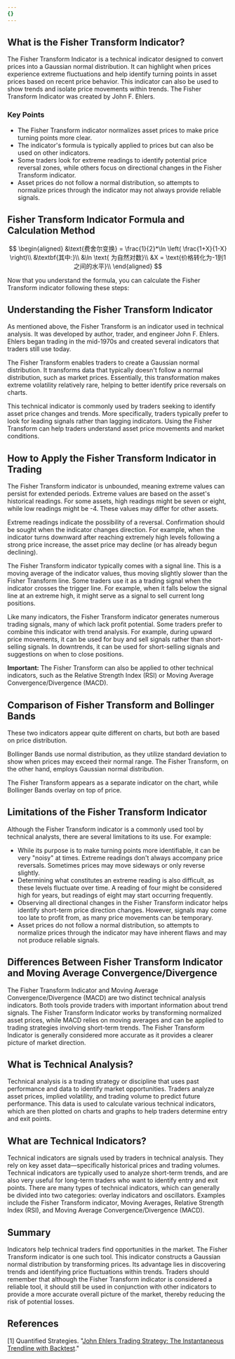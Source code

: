 ```yaml
---
{}
---
```


## What is the Fisher Transform Indicator?

The Fisher Transform Indicator is a technical indicator designed to convert prices into a Gaussian normal distribution. It can highlight when prices experience extreme fluctuations and help identify turning points in asset prices based on recent price behavior. This indicator can also be used to show trends and isolate price movements within trends. The Fisher Transform Indicator was created by John F. Ehlers.

### Key Points

- The Fisher Transform indicator normalizes asset prices to make price turning points more clear.
- The indicator's formula is typically applied to prices but can also be used on other indicators.
- Some traders look for extreme readings to identify potential price reversal zones, while others focus on directional changes in the Fisher Transform indicator.
- Asset prices do not follow a normal distribution, so attempts to normalize prices through the indicator may not always provide reliable signals.

## Fisher Transform Indicator Formula and Calculation Method

$$ \begin{aligned} &\text{费舍尔变换} = \frac{1}{2}*\ln \left( \frac{1+X}{1-X} \right)\\ &\textbf{其中:}\\ &\ln \text{ 为自然对数}\\ &X = \text{价格转化为-1到1之间的水平}\\ \end{aligned} $$

Now that you understand the formula, you can calculate the Fisher Transform indicator following these steps:

## Understanding the Fisher Transform Indicator

As mentioned above, the Fisher Transform is an indicator used in technical analysis. It was developed by author, trader, and engineer John F. Ehlers. Ehlers began trading in the mid-1970s and created several indicators that traders still use today.

The Fisher Transform enables traders to create a Gaussian normal distribution. It transforms data that typically doesn't follow a normal distribution, such as market prices. Essentially, this transformation makes extreme volatility relatively rare, helping to better identify price reversals on charts.

This technical indicator is commonly used by traders seeking to identify asset price changes and trends. More specifically, traders typically prefer to look for leading signals rather than lagging indicators. Using the Fisher Transform can help traders understand asset price movements and market conditions.

## How to Apply the Fisher Transform Indicator in Trading

The Fisher Transform indicator is unbounded, meaning extreme values can persist for extended periods. Extreme values are based on the asset's historical readings. For some assets, high readings might be seven or eight, while low readings might be -4. These values may differ for other assets.

Extreme readings indicate the possibility of a reversal. Confirmation should be sought when the indicator changes direction. For example, when the indicator turns downward after reaching extremely high levels following a strong price increase, the asset price may decline (or has already begun declining).

The Fisher Transform indicator typically comes with a signal line. This is a moving average of the indicator values, thus moving slightly slower than the Fisher Transform line. Some traders use it as a trading signal when the indicator crosses the trigger line. For example, when it falls below the signal line at an extreme high, it might serve as a signal to sell current long positions.

Like many indicators, the Fisher Transform indicator generates numerous trading signals, many of which lack profit potential. Some traders prefer to combine this indicator with trend analysis. For example, during upward price movements, it can be used for buy and sell signals rather than short-selling signals. In downtrends, it can be used for short-selling signals and suggestions on when to close positions.

**Important:** The Fisher Transform can also be applied to other technical indicators, such as the Relative Strength Index (RSI) or Moving Average Convergence/Divergence (MACD).

## Comparison of Fisher Transform and Bollinger Bands

These two indicators appear quite different on charts, but both are based on price distribution.

Bollinger Bands use normal distribution, as they utilize standard deviation to show when prices may exceed their normal range. The Fisher Transform, on the other hand, employs Gaussian normal distribution.

The Fisher Transform appears as a separate indicator on the chart, while Bollinger Bands overlay on top of price.

## Limitations of the Fisher Transform Indicator

Although the Fisher Transform indicator is a commonly used tool by technical analysts, there are several limitations to its use. For example:

- While its purpose is to make turning points more identifiable, it can be very "noisy" at times. Extreme readings don't always accompany price reversals. Sometimes prices may move sideways or only reverse slightly.
- Determining what constitutes an extreme reading is also difficult, as these levels fluctuate over time. A reading of four might be considered high for years, but readings of eight may start occurring frequently.
- Observing all directional changes in the Fisher Transform indicator helps identify short-term price direction changes. However, signals may come too late to profit from, as many price movements can be temporary.
- Asset prices do not follow a normal distribution, so attempts to normalize prices through the indicator may have inherent flaws and may not produce reliable signals.

## Differences Between Fisher Transform Indicator and Moving Average Convergence/Divergence

The Fisher Transform Indicator and Moving Average Convergence/Divergence (MACD) are two distinct technical analysis indicators. Both tools provide traders with important information about trend signals. The Fisher Transform Indicator works by transforming normalized asset prices, while MACD relies on moving averages and can be applied to trading strategies involving short-term trends. The Fisher Transform Indicator is generally considered more accurate as it provides a clearer picture of market direction.

## What is Technical Analysis?

Technical analysis is a trading strategy or discipline that uses past performance and data to identify market opportunities. Traders analyze asset prices, implied volatility, and trading volume to predict future performance. This data is used to calculate various technical indicators, which are then plotted on charts and graphs to help traders determine entry and exit points.

## What are Technical Indicators?

Technical indicators are signals used by traders in technical analysis. They rely on key asset data—specifically historical prices and trading volumes. Technical indicators are typically used to analyze short-term trends, and are also very useful for long-term traders who want to identify entry and exit points. There are many types of technical indicators, which can generally be divided into two categories: overlay indicators and oscillators. Examples include the Fisher Transform indicator, Moving Averages, Relative Strength Index (RSI), and Moving Average Convergence/Divergence (MACD).

## Summary

Indicators help technical traders find opportunities in the market. The Fisher Transform indicator is one such tool. This indicator constructs a Gaussian normal distribution by transforming prices. Its advantage lies in discovering trends and identifying price fluctuations within trends. Traders should remember that although the Fisher Transform indicator is considered a reliable tool, it should still be used in conjunction with other indicators to provide a more accurate overall picture of the market, thereby reducing the risk of potential losses.

## References

[1] Quantified Strategies. "[John Ehlers Trading Strategy: The Instantaneous Trendline with Backtest](https://www.quantifiedstrategies.com/john-ehlers-trading-strategy/)."